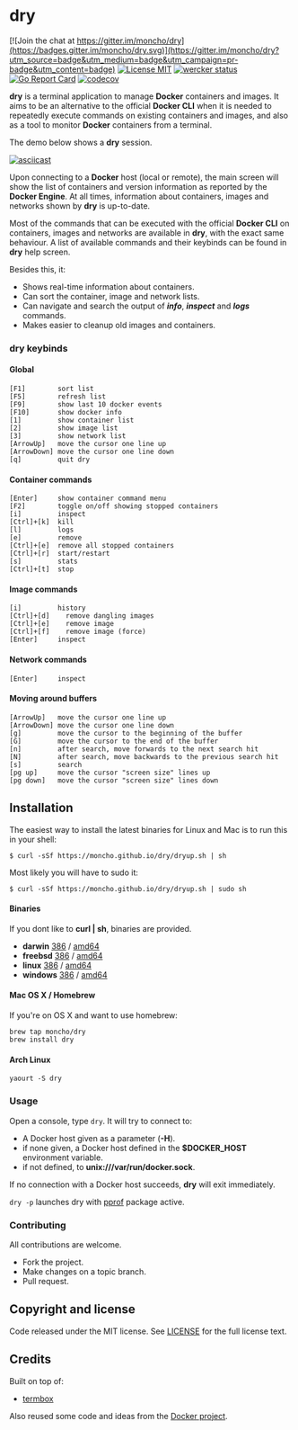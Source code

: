 # dry

[![Join the chat at https://gitter.im/moncho/dry](https://badges.gitter.im/moncho/dry.svg)](https://gitter.im/moncho/dry?utm_source=badge&utm_medium=badge&utm_campaign=pr-badge&utm_content=badge)
[![License MIT](https://img.shields.io/badge/license-MIT-lightgrey.svg?style=flat)](https://github.com/moncho/dry#license-mit)
[![wercker status](https://app.wercker.com/status/66c3ab71a46c0c8841f34a526fc23189/s/master "wercker status")](https://app.wercker.com/project/bykey/66c3ab71a46c0c8841f34a526fc23189)
[![Go Report Card](https://goreportcard.com/badge/github.com/moncho/dry)](https://goreportcard.com/report/github.com/moncho/dry)
[![codecov](https://codecov.io/gh/moncho/dry/branch/master/graph/badge.svg)](https://codecov.io/gh/moncho/dry)


**dry** is a terminal application to manage **Docker** containers and images. It aims to be an alternative to the official **Docker CLI** when it is needed to repeatedly execute commands on existing containers and images, and also as a tool to monitor **Docker** containers from a terminal.

The demo below shows a **dry** session.

[![asciicast](https://asciinema.org/a/35825.png)](https://asciinema.org/a/35825?autoplay=1&speed=1.5)

Upon connecting to a **Docker** host (local or remote), the main screen will show the list of containers and version information as reported by the **Docker Engine**. At all times, information about containers, images and networks shown by **dry** is up-to-date.

Most of the commands that can be executed with the official **Docker CLI** on containers, images and networks are available in **dry**, with the exact same behaviour. A list of available commands and their keybinds can be found in **dry** help screen.

Besides this, it:

* Shows real-time information about containers.
* Can sort the container, image and network lists.
* Can navigate and search the output of ***info***, ***inspect*** and ***logs*** commands.  
* Makes easier to cleanup old images and containers.

### **dry** keybinds

#### Global
```
[F1]        sort list
[F5]        refresh list
[F9]        show last 10 docker events
[F10]       show docker info
[1]         show container list
[2]         show image list
[3]         show network list
[ArrowUp]   move the cursor one line up
[ArrowDown] move the cursor one line down
[q]         quit dry
```

#### Container commands
```
[Enter]     show container command menu
[F2]        toggle on/off showing stopped containers
[i]         inspect
[Ctrl]+[k]  kill
[l]         logs
[e]         remove
[Ctrl]+[e]  remove all stopped containers
[Ctrl]+[r]  start/restart
[s]         stats
[Ctrl]+[t]  stop
```

#### Image commands
```
[i]         history
[Ctrl]+[d]    remove dangling images
[Ctrl]+[e]    remove image
[Ctrl]+[f]    remove image (force)
[Enter]     inspect
```
#### Network commands
```
[Enter]     inspect
```

#### Moving around buffers
```
[ArrowUp]   move the cursor one line up
[ArrowDown] move the cursor one line down
[g]         move the cursor to the beginning of the buffer
[G]         move the cursor to the end of the buffer
[n]         after search, move forwards to the next search hit
[N]         after search, move backwards to the previous search hit
[s]         search
[pg up]     move the cursor "screen size" lines up
[pg down]   move the cursor "screen size" lines down
 ```

## Installation

The easiest way to install the latest binaries for Linux and Mac is to run this in your shell:

```
$ curl -sSf https://moncho.github.io/dry/dryup.sh | sh
```

Most likely you will have to sudo it:

```
$ curl -sSf https://moncho.github.io/dry/dryup.sh | sudo sh
```

#### Binaries

If you dont like to **curl | sh**, binaries are provided.

- **darwin** [386](https://github.com/moncho/dry/releases/download/v0.5-alpha.4/dry-darwin-386) / [amd64](https://github.com/moncho/dry/releases/download/v0.5-alpha.4/dry-darwin-amd64)
- **freebsd** [386](https://github.com/moncho/dry/releases/download/v0.5-alpha.4/dry-freebsd-386) / [amd64](https://github.com/moncho/dry/releases/download/v0.5-alpha.4/dry-freebsd-amd64)
- **linux** [386](https://github.com/moncho/dry/releases/download/v0.5-alpha.4/dry-linux-386) / [amd64](https://github.com/moncho/dry/releases/download/v0.5-alpha.4/dry-linux-amd64)
- **windows** [386](https://github.com/moncho/dry/releases/download/v0.5-alpha.4/dry-windows-386) / [amd64](https://github.com/moncho/dry/releases/download/v0.5-alpha.4/dry-windows-amd64)

#### Mac OS X / Homebrew

If you're on OS X and want to use homebrew:
```
brew tap moncho/dry
brew install dry
```

#### Arch Linux

```
yaourt -S dry
```


### Usage

Open a console, type ```dry```. It will try to connect to:
* A Docker host given as a parameter (**-H**).
* if none given, a Docker host defined in the **$DOCKER_HOST** environment variable.
* if not defined, to **unix:///var/run/docker.sock**.

If no connection with a Docker host succeeds, **dry** will exit immediately.

```dry -p``` launches dry with [pprof](https://golang.org/pkg/net/http/pprof/) package active.

### Contributing
All contributions are welcome.

* Fork the project.
* Make changes on a topic branch.
* Pull request.

## Copyright and license

Code released under the MIT license. See
[LICENSE](https://github.com/moncho/dry/blob/master/LICENSE) for the full license text.

## Credits

Built on top of:
* [termbox](https://github.com/nsf/termbox-go)

Also reused some code and ideas from the [Docker project](https://github.com/docker/docker).
